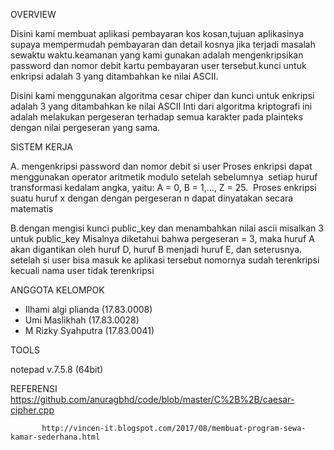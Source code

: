 OVERVIEW

Disini kami membuat aplikasi pembayaran kos kosan,tujuan aplikasinya supaya mempermudah pembayaran dan detail kosnya jika terjadi           masalah sewaktu waktu.keamanan yang kami gunakan adalah mengenkripsikan password dan nomor debit kartu pembayaran user tersebut.kunci untuk enkripsi adalah 3 yang ditambahkan ke nilai ASCII.

Disini kami menggunakan algoritma cesar chiper dan kunci untuk enkripsi adalah 3 yang ditambahkan ke nilai ASCII
Inti dari algoritma kriptografi ini adalah  melakukan pergeseran terhadap semua karakter pada  plainteks dengan nilai pergeseran yang sama.

SISTEM KERJA

A. mengenkripsi password dan nomor debit si user 
           Proses enkripsi dapat menggunakan operator aritmetik modulo setelah sebelumnya  setiap huruf transformasi kedalam angka, yaitu: A = 0, B = 1,…, Z = 25.  Proses enkripsi suatu huruf x dengan dengan pergeseran n dapat dinyatakan secara matematis

B.dengan mengisi kunci public_key dan menambahkan nilai ascii misalkan 3 untuk public_key Misalnya diketahui bahwa pergeseran = 3, maka huruf A akan digantikan oleh huruf D, huruf B menjadi huruf E, dan seterusnya. setelah si user bisa masuk ke aplikasi tersebut nomornya sudah terenkripsi kecuali nama user tidak terenkripsi


ANGGOTA KELOMPOK 

- Ilhami algi plianda (17.83.0008)
- Umi Maslikhah	  (17.83.0028)
- M Rizky Syahputra   (17.83.0041) 
           
TOOLS 

notepad v.7.5.8 (64bit)


REFERENSI
           https://github.com/anuragbhd/code/blob/master/C%2B%2B/caesar-cipher.cpp
           
           http://vincen-it.blogspot.com/2017/08/membuat-program-sewa-kamar-sederhana.html
